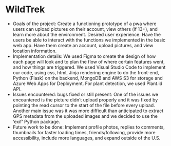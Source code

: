 # WildTrek

- Goals of the project: 
Create a functioning prototype of a pwa where users can upload pictures on their account, view others (if 13+), and learn more about the environment.
Desired user experience: Have the users be able to interact with the functions we implemented in the basic web app. Have them create an account, upload pictures, and view location information.
- Implementation details: 
We used Figma to create the design of how each page will look and to plan the flow of where certain features went, and how things are triggered. We used Visual Studio Code to implement our code, using css, html, Jinja rendering engine to do the front-end, Python (Flask) on the backend, MongoDB and AWS S3 for storage and Azure Web Apps for Deployment. For plant detection, we used Plant.id API.  
- Issues encountered:
bugs fixed or still present: One of the issues we encountered is the picture didn’t upload properly and it was fixed by pointing the read cursor to the start of the file before every upload. Another main issue was it was more difficult than anticipated to extract GPS metadata from the uploaded images and we decided to use the ‘exif’ Python package. 
- Future work to be done: 
Implement profile photos, replies to comments, thumbnails for faster loading times, friends/following, provide more accessibility, include more languages, and expand outside of the U.S.
